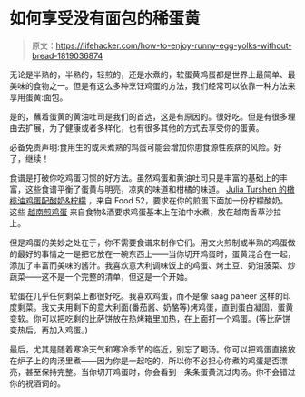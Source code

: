 # 如何享受没有面包的稀蛋黄

> 原文：<https://lifehacker.com/how-to-enjoy-runny-egg-yolks-without-bread-1819036874>

无论是半熟的，半熟的，轻煎的，还是水煮的，软蛋黄鸡蛋都是世界上最简单、最美味的食物之一。但是有这么多种烹饪鸡蛋的方法，我们经常可以依靠一种方法来享用蛋黄:面包。



是的，蘸着蛋黄的黄油吐司是我们的首选，这是有原因的。很好吃。但是有很多理由去扩展，为了健康或者多样化，也有很多其他的方式去享受你的蛋黄。

必备免责声明:食用生的或未煮熟的鸡蛋可能会增加你患食源性疾病的风险。好了，继续！

食谱是打破你吃鸡蛋习惯的好方法。虽然鸡蛋和黄油吐司只是丰富的基础上的丰富，这些食谱平衡了蛋黄与明亮，凉爽的味道和柑橘的味道。 [Julia Turshen 的橄榄油鸡蛋配酸奶&柠檬](https://food52.com/recipes/73415-julia-turshen-s-olive-oil-fried-eggs-with-yogurt-lemon) ，来自 Food 52，要求在你的煎蛋下面加一份柠檬酸奶。这些 [越南煎鸡蛋](http://www.foodandwine.com/recipes/vietnamese-fried-eggs) 来自食物&酒要求鸡蛋基本上在油中水煮，放在越南香草沙拉上。

但是鸡蛋的美妙之处在于，你不需要食谱来制作它们。用文火煎制或半熟的鸡蛋做的最好的事情之一是把它放在一碗东西上——当你切开鸡蛋时，蛋黄混合在一起，添加了丰富而美味的酱汁。我喜欢意大利调味饭上的鸡蛋、烤土豆、奶油菠菜、炒蔬菜——这不是一个完整的清单，但这是一个开始。

软蛋在几乎任何剩菜上都很好吃。我喜欢鸡蛋，而不是像 saag paneer 这样的印度剩菜。我丈夫用剩下的意大利面(番茄酱、奶酪等)烤鸡蛋，直到蛋白凝固，蛋黄变软。你可以把吃剩的比萨饼放在热烤箱里加热，在上面打一个鸡蛋。(等比萨饼变热后，再加入鸡蛋。)

最后，尤其是随着寒冷天气和寒冷季节的临近，别忘了喝汤。你可以把鸡蛋直接放在炉子上的肉汤里煮——因为你是一起吃的，所以你不必担心你煮的鸡蛋是否漂亮，甚至保持完整。当你切开鸡蛋时，你会看到一条条蛋黄流过肉汤。你不会错过你的祝酒词的。